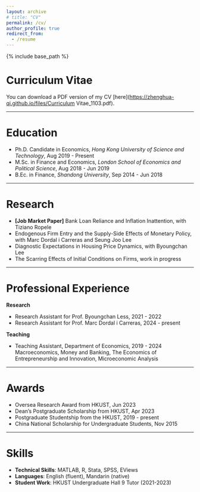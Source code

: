 ```yaml
---
layout: archive
# title: "CV"
permalink: /cv/
author_profile: true
redirect_from:
  - /resume
---
```


{% include base_path %}

Curriculum Vitae
======
You can download a PDF version of my CV [here](https://zhenghua-qi.github.io/files/Curriculum Vitae_1103.pdf).

---

Education
======
* Ph.D. Candidate in Economics, *Hong Kong University of Science and Technology*, Aug 2019 - Present
* M.Sc. in Finance and Economics, *London School of Economics and Political Science*, Aug 2018 - Jun 2019
* B.Ec. in Finance, *Shandong University*, Sep 2014 - Jun 2018

---

Research
======

- **[Job Market Paper]** Bank Loan Reliance and Inflation Inattention, with Tiziano Ropele
- Endogenous Firm Entry and the Supply-Side Effects of Monetary Policy, with Marc Dordal i Carreras and Seung Joo Lee
- Diagnostic Expectations in Housing Price Dynamics, with Byoungchan Lee
- The Scarring Effects of Initial Conditions on Firms, work in progress

---

Professional Experience
=====

**Research**
- Research Assistant for Prof. Byoungchan Less, 2021 - 2022
- Research Assistant for Prof. Marc Dordal i Carreras, 2024 - present
  
**Teaching**
- Teaching Assistant, Department of Economics, 2019 - 2024 <br>Macroeconomics, Money and Banking, The Economics of Entrepreneurship and Innovation, Microeconomic Analysis

---

Awards
======
- Oversea Research Award from HKUST, Jun 2023
- Dean’s Postgraduate Scholarship from HKUST, Apr 2023
- Postgraduate Studentship from the HKUST, 2019 - present
- China National Scholarship for Undergraduate Students, Nov 2015

---

Skills
======
- **Technical Skills**: MATLAB, R, Stata, SPSS, EViews
- **Languages**: English (fluent), Mandarin (native)
- **Student Work**: HKUST Undergraduate Hall 9 Tutor (2021-2023)


<!-- Work experience
======
* Summer 2015: Research Assistant
  * Github University
  * Duties included: Tagging issues
  * Supervisor: Professor Git

* Fall 2015: Research Assistant
  * Github University
  * Duties included: Merging pull requests
  * Supervisor: Professor Hub
  
Skills
======
* Skill 1
* Skill 2
  * Sub-skill 2.1
  * Sub-skill 2.2
  * Sub-skill 2.3
* Skill 3

Publications
======
  <ul>{% for post in site.publications %}
    {% include archive-single-cv.html %}
  {% endfor %}</ul>
  
Talks
======
  <ul>{% for post in site.talks %}
    {% include archive-single-talk-cv.html %}
  {% endfor %}</ul>
  
Teaching
======
  <ul>{% for post in site.teaching %}
    {% include archive-single-cv.html %}
  {% endfor %}</ul>
  
Service and leadership
======
* Currently signed in to 43 different slack teams -->
